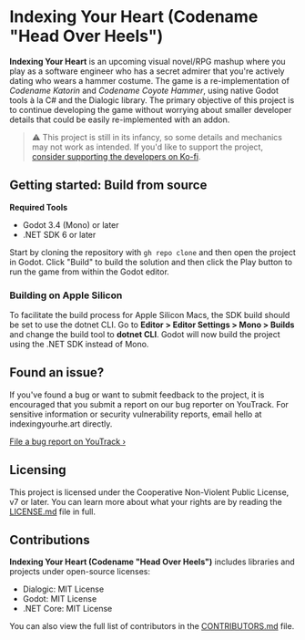 # Indexing Your Heart (Codename "Head Over Heels")

**Indexing Your Heart** is an upcoming visual novel/RPG mashup where you play as a software
engineer who has a secret admirer that you're actively dating who wears a hammer costume. The game
is a re-implementation of _Codename Katorin_ and _Codename Coyote Hammer_, using native Godot tools
à la C# and the Dialogic library. The primary objective of this project is to continue developing
the game without worrying about smaller developer details that could be easily re-implemented with
an addon.

> :warning: This project is still in its infancy, so some details and mechanics may not work as
> intended. If you'd like to support the project,
> [consider supporting the developers on Ko-fi][kofi].

[kofi]: "https://ko-fi.com/marquiskurt"

## Getting started: Build from source

**Required Tools**

- Godot 3.4 (Mono) or later
- .NET SDK 6 or later

Start by cloning the repository with `gh repo clone` and then open the project in Godot. Click
"Build" to build the solution and then click the Play button to run the game from within the Godot
editor.

### Building on Apple Silicon

To facilitate the build process for Apple Silicon Macs, the SDK build should be set to use the
dotnet CLI. Go to **Editor > Editor Settings > Mono > Builds** and change the build tool to
**dotnet CLI**. Godot will now build the project using the .NET SDK instead of Mono.

## Found an issue?

If you've found a bug or want to submit feedback to the project, it is encouraged that you submit a
report on our bug reporter on YouTrack. For sensitive information or security vulnerability reports,
email hello at indexingyourhe.art directly.

[File a bug report on YouTrack &rsaquo;][youtrack]

## Licensing

This project is licensed under the Cooperative Non-Violent Public License, v7 or later. You can
learn more about what your rights are by reading the [LICENSE.md](./LICENSE.md) file in full.

## Contributions

**Indexing Your Heart (Codename "Head Over Heels")** includes libraries and projects under
open-source licenses:

- Dialogic: MIT License
- Godot: MIT License
- .NET Core: MIT License

You can also view the full list of contributors in the [CONTRIBUTORS.md](./CONTRIBUTORS.md) file.

[youtrack]: https://youtrack.marquiskurt.net/youtrack/newIssue?project=HOH

